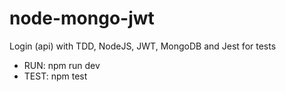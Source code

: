 # node-mongo-jwt
Login (api) with TDD, NodeJS, JWT, MongoDB and Jest for tests


- RUN: npm run dev
- TEST: npm test
